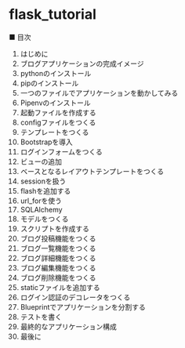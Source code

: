 # flask_tutorial

■ 目次
1. はじめに
2. ブログアプリケーションの完成イメージ
3. pythonのインストール
4. pipのインストール
5. 一つのファイルでアプリケーションを動かしてみる
6. Pipenvのインストール
7. 起動ファイルを作成する
8. configファイルをつくる
9. テンプレートをつくる
10. Bootstrapを導入
11. ログインフォームをつくる
12. ビューの追加
13. ベースとなるレイアウトテンプレートをつくる
14. sessionを扱う
15. flashを追加する
16. url_forを使う
17. SQLAlchemy
18. モデルをつくる
19. スクリプトを作成する
20. ブログ投稿機能をつくる
21. ブログ一覧機能をつくる
22. ブログ詳細機能をつくる
23. ブログ編集機能をつくる
24. ブログ削除機能をつくる
25. staticファイルを追加する
26. ログイン認証のデコレータをつくる
27. Blueprintでアプリケーションを分割する
28. テストを書く
29. 最終的なアプリケーション構成
30. 最後に
